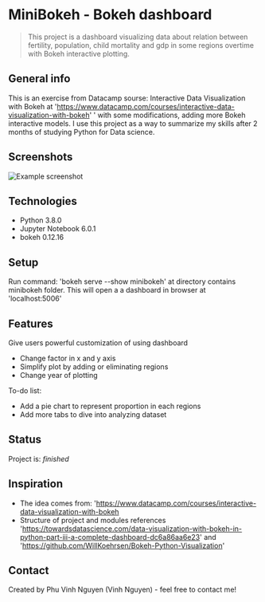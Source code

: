 # MiniBokeh - Bokeh dashboard
> This project is a dashboard visualizing data about relation between fertility, population, child mortality and gdp in some regions overtime with Bokeh interactive plotting. 

## General info
This is an exercise from Datacamp sourse: Interactive Data Visualization with Bokeh at 'https://www.datacamp.com/courses/interactive-data-visualization-with-bokeh' ' with some modifications, adding more Bokeh interactive models. I use this project as a way to summarize my skills after 2 months of studying Python for Data science. 

## Screenshots
![Example screenshot](./img/Capture0.PNG)

## Technologies
* Python 3.8.0
* Jupyter Notebook 6.0.1
* bokeh 0.12.16

## Setup
Run command: 'bokeh serve --show minibokeh' at directory contains minibokeh folder. This will open a a dashboard in browser at 
'localhost:5006'

## Features
Give users powerful customization of using dashboard
* Change factor in x and y axis
* Simplify plot by adding or eliminating regions
* Change year of plotting

To-do list:
* Add a pie chart to represent proportion in each regions
* Add more tabs to dive into analyzing dataset

## Status
Project is:  _finished_

## Inspiration
* The idea comes from: 'https://www.datacamp.com/courses/interactive-data-visualization-with-bokeh
* Structure of project and modules references 'https://towardsdatascience.com/data-visualization-with-bokeh-in-python-part-iii-a-complete-dashboard-dc6a86aa6e23' and 'https://github.com/WillKoehrsen/Bokeh-Python-Visualization'

## Contact
Created by Phu Vinh Nguyen (Vinh Nguyen) - feel free to contact me!
